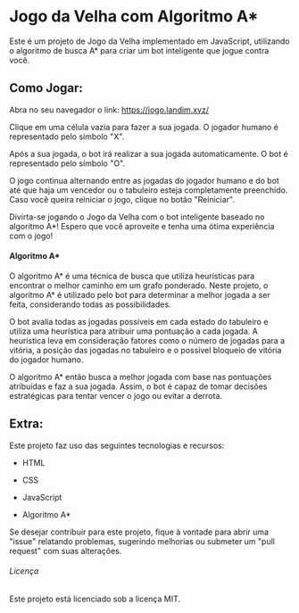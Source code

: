 # Jogo da Velha com Algoritmo A* #

Este é um projeto de Jogo da Velha implementado em JavaScript, utilizando o algoritmo de busca A* para criar um bot inteligente que jogue contra você.

## Como Jogar: ##
Abra no seu navegador o link: https://jogo.landim.xyz/

Clique em uma célula vazia para fazer a sua jogada. 
O jogador humano é representado pelo símbolo "X".

Após a sua jogada, o bot irá realizar a sua jogada automaticamente. 
O bot é representado pelo símbolo "O".

O jogo continua alternando entre as jogadas do jogador humano e do bot até que haja um vencedor ou o tabuleiro esteja completamente preenchido.
Caso você queira reiniciar o jogo, clique no botão "Reiniciar".

Divirta-se jogando o Jogo da Velha com o bot inteligente baseado no algoritmo A*! Espero que você aproveite e tenha uma ótima experiência com o jogo!

#### Algoritmo A* ####
O algoritmo A* é uma técnica de busca que utiliza heurísticas para encontrar o melhor caminho em um grafo ponderado. Neste projeto, o algoritmo A* é utilizado pelo bot para determinar a melhor jogada a ser feita, considerando todas as possibilidades.

O bot avalia todas as jogadas possíveis em cada estado do tabuleiro e utiliza uma heurística para atribuir uma pontuação a cada jogada. A heurística leva em consideração fatores como o número de jogadas para a vitória, a posição das jogadas no tabuleiro e o possível bloqueio de vitória do jogador humano.

O algoritmo A* então busca a melhor jogada com base nas pontuações atribuídas e faz a sua jogada. Assim, o bot é capaz de tomar decisões estratégicas para tentar vencer o jogo ou evitar a derrota.

## Extra: ##
Este projeto faz uso das seguintes tecnologias e recursos:

* HTML

* CSS

* JavaScript

* Algoritmo A*


Se desejar contribuir para este projeto, fique à vontade para abrir uma "issue" relatando problemas, sugerindo melhorias ou submeter um "pull request" com suas alterações.

###### Licença ######

Este projeto está licenciado sob a licença MIT.